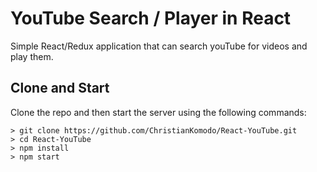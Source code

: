 # YouTube Search / Player in React

Simple React/Redux application that can search youTube for videos and play them.

## Clone and Start

Clone the repo and then start the server using the following commands:

```
> git clone https://github.com/ChristianKomodo/React-YouTube.git
> cd React-YouTube
> npm install
> npm start
```
